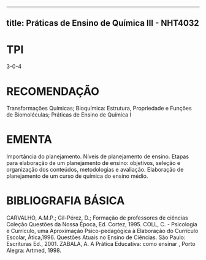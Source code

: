
---
title: Práticas de Ensino de Química III - NHT4032 
---

# TPI

3-0-4

# RECOMENDAÇÃO

Transformações Químicas; Bioquímica: Estrutura, Propriedade e Funções de Biomoléculas; Práticas de Ensino de Química I

# EMENTA

Importância do planejamento. Níveis de planejamento de ensino. Etapas para elaboração de um planejamento de ensino: objetivos, seleção e organização dos conteúdos, metodologias e avaliação. Elaboração de planejamento de um curso de química do ensino médio.

# BIBLIOGRAFIA BÁSICA

CARVALHO, A.M.P.; Gil-Pérez, D.; Formação de professores de ciências Coleção Questões da Nossa Época, Ed. Cortez, 1995.
COLL, C. - Psicologia e Currículo, uma Aproximação Psico-pedagógica à Elaboração do Currículo Escolar, Ática,1996. Questões Atuais no Ensino de Ciências. São Paulo: Escrituras Ed., 2001.
ZABALA, A. A Prática Educativa: como ensinar , Porto Alegra: Artmed, 1998.
        
